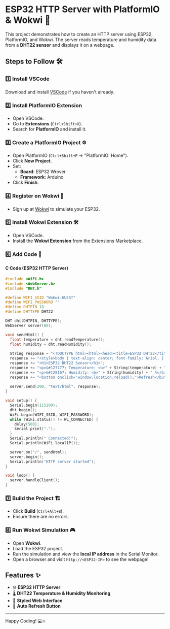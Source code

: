 # ESP32 HTTP Server with PlatformIO & Wokwi 🚀

This project demonstrates how to create an HTTP server using ESP32, PlatformIO, and Wokwi. The server reads temperature and humidity data from a **DHT22 sensor** and displays it on a webpage.

## Steps to Follow 🛠️

### 1️⃣ Install VSCode
Download and install [VSCode](https://code.visualstudio.com/) if you haven't already.

### 2️⃣ Install PlatformIO Extension
- Open VSCode.
- Go to **Extensions** (`Ctrl+Shift+X`).
- Search for **PlatformIO** and install it.

### 3️⃣ Create a PlatformIO Project ⚙️
- Open PlatformIO (`Ctrl+Shift+P` → "PlatformIO: Home").
- Click **New Project**.
- Set:
  - **Board**: ESP32 Wrover
  - **Framework**: Arduino
- Click **Finish**.

### 4️⃣ Register on Wokwi 🔗
- Sign up at [Wokwi](https://wokwi.com/) to simulate your ESP32.

### 5️⃣ Install Wokwi Extension 🛠️
- Open VSCode.
- Install the **Wokwi Extension** from the Extensions Marketplace.

### 6️⃣ Add Code 📝
#### C Code (ESP32 HTTP Server)
```cpp
#include <WiFi.h>
#include <WebServer.h>
#include "DHT.h"

#define WIFI_SSID "Wokwi-GUEST"
#define WIFI_PASSWORD ""
#define DHTPIN 18
#define DHTTYPE DHT22

DHT dht(DHTPIN, DHTTYPE);
WebServer server(80);

void sendHtml() {
  float temperature = dht.readTemperature();
  float humidity = dht.readHumidity();
  
  String response = "<!DOCTYPE html><html><head><title>ESP32 DHT22</title>";
  response += "<style>body { text-align: center; font-family: Arial; } </style></head><body>";
  response += "<h1>ESP32 DHT22 Sensor</h1>";
  response += "<p>&#127777; Temperature: <b>" + String(temperature) + " &#8451;</b></p>";
  response += "<p>&#128167; Humidity: <b>" + String(humidity) + " %</b></p>";
  response += "<button onclick='window.location.reload();'>Refresh</button></body></html>";
  
  server.send(200, "text/html", response);
}

void setup() {
  Serial.begin(115200);
  dht.begin();
  WiFi.begin(WIFI_SSID, WIFI_PASSWORD);
  while (WiFi.status() != WL_CONNECTED) {
    delay(500);
    Serial.print(".");
  }
  Serial.println(" Connected!");
  Serial.println(WiFi.localIP());

  server.on("/", sendHtml);
  server.begin();
  Serial.println("HTTP server started");
}

void loop() {
  server.handleClient();
}
```

### 7️⃣ Build the Project 🏗️
- Click **Build** (`Ctrl+Alt+B`).
- Ensure there are no errors.

### 8️⃣ Run Wokwi Simulation 🎮
- Open **Wokwi**.
- Load the ESP32 project.
- Run the simulation and view the **local IP address** in the Serial Monitor.
- Open a browser and visit `http://<ESP32-IP>` to see the webpage!

## Features ✨
- 🌐 **ESP32 HTTP Server**
- 🌡️ **DHT22 Temperature & Humidity Monitoring**
- 🎨 **Styled Web Interface**
- 🔄 **Auto Refresh Button**



---
Happy Coding! 💻🔥

